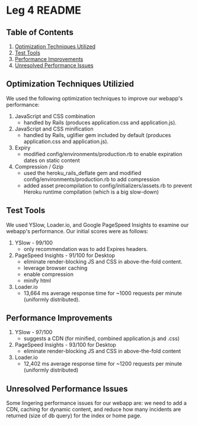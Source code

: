 # Leg 4 README
## Table of Contents
1. [Optimization Techniques Utilized](#optimization-techniques-utilized)
2. [Test Tools](#test-framework)
3. [Performance Improvements](#performance-improvements)
4. [Unresolved Performance Issues](#unresolved-performance-issues)

## Optimization Techniques Utilizied
We used the following optimization techniques to improve our webapp's performance:

1. JavaScript and CSS combination 
    * handled by Rails (produces application.css and application.js).
2. JavaScript and CSS minification 
    * handled by Rails, uglifier gem included by default (produces application.css and application.js).
3. Expiry
    * modified config/environments/production.rb to enable expiration dates on static content
4. Compression / Gzip
    * used the heroku_rails_deflate gem and modified config/environments/production.rb to add compression
    * added asset precompilation to config/initializers/assets.rb to prevent Heroku runtime compilation (which is a big slow-down)


## Test Tools
We used YSlow, Loader.io, and Google PageSpeed Insights to examine our webapp's performance.
Our initial scores were as follows:

1. YSlow - 99/100
    * only recommendation was to add Expires headers.
2. PageSpeed Insights - 91/100 for Desktop
    * eliminate render-blocking JS and CSS in above-the-fold content.
    * leverage browser caching
    * enable compression
    * minify html
3. Loader.io
    * 13,664 ms average response time for ~1000 requests per minute (uniformly distributed).

## Performance Improvements

1. YSlow - 97/100
    * suggests a CDN (for minified, combined application.js and .css)
2. PageSpeed Insights - 93/100 for Desktop
    * eliminate render-blocking JS and CSS in above-the-fold content
3. Loader.io
    * 12,402 ms average response time for ~1200 requests per minute (uniformly distributed)


## Unresolved Performance Issues
Some lingering performance issues for our webapp are: we need to add a CDN, caching for dynamic content, and reduce how many incidents are returned (size of db query) for the index or home page.
